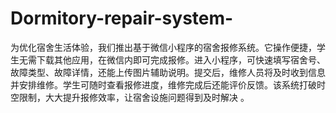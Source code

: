 # Dormitory-repair-system-
为优化宿舍生活体验，我们推出基于微信小程序的宿舍报修系统。它操作便捷，学生无需下载其他应用，在微信内即可完成报修。进入小程序，可快速填写宿舍号、故障类型、故障详情，还能上传图片辅助说明。提交后，维修人员将及时收到信息并安排维修。学生可随时查看报修进度，维修完成后还能评价反馈。该系统打破时空限制，大大提升报修效率，让宿舍设施问题得到及时解决 。 
